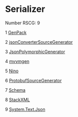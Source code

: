 <h1>Serializer</h1>

Number RSCG: 9

   1 [GenPack](/docs/GenPack)

   2 [jsonConverterSourceGenerator](/docs/jsonConverterSourceGenerator)

   3 [JsonPolymorphicGenerator](/docs/JsonPolymorphicGenerator)

   4 [mvvmgen](/docs/mvvmgen)

   5 [Nino](/docs/Nino)

   6 [ProtobufSourceGenerator](/docs/ProtobufSourceGenerator)

   7 [Schema](/docs/Schema)

   8 [StackXML](/docs/StackXML)

   9 [System.Text.Json](/docs/System.Text.Json)
    